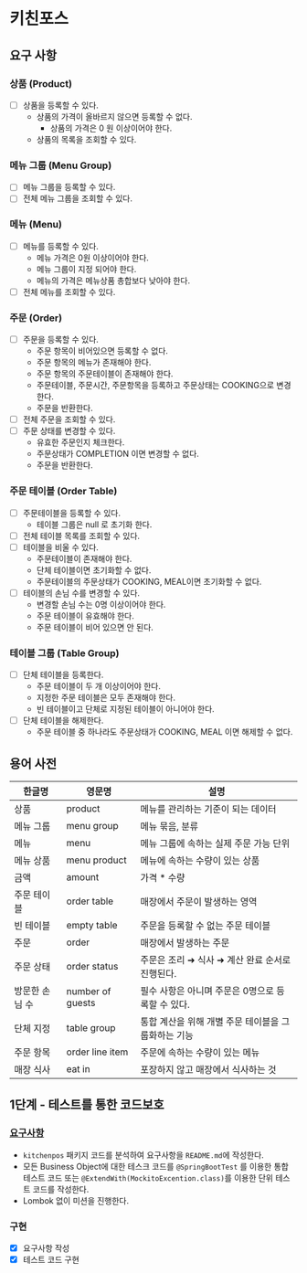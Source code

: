 # 키친포스

## 요구 사항
### 상품 (Product)
- [ ] 상품을 등록할 수 있다.
  * 상품의 가격이 올바르지 않으면 등록할 수 없다.
    * 상품의 가격은 0 원 이상이어야 한다.
  * 상품의 목록을 조회할 수 있다.

### 메뉴 그룹 (Menu Group)
- [ ] 메뉴 그룹을 등록할 수 있다.
- [ ] 전체 메뉴 그룹을 조회할 수 있다.

### 메뉴 (Menu)
- [ ] 메뉴를 등록할 수 있다.
  - 메뉴 가격은 0원 이상이어야 한다.
  - 메뉴 그룹이 지정 되어야 한다.
  - 메뉴의 가격은 메뉴상품 총합보다 낮아야 한다.
- [ ] 전체 메뉴를 조회할 수 있다.

### 주문 (Order)
- [ ] 주문을 등록할 수 있다.
  - 주문 항목이 비어있으면 등록할 수 없다.
  - 주문 항목의 메뉴가 존재해야 한다.
  - 주문 항목의 주문테이블이 존재해야 한다.
  - 주문테이블, 주문시간, 주문항목을 등록하고 주문상태는 COOKING으로 변경한다.
  - 주문을 반환한다.
- [ ] 전체 주문을 조회할 수 있다.
- [ ] 주문 상태를 변경할 수 있다.
  - 유효한 주문인지 체크한다.
  - 주문상태가 COMPLETION 이면 변경할 수 없다.
  - 주문을 반환한다.
  
### 주문 테이블 (Order Table)
- [ ] 주문테이블을 등록할 수 있다.
  - 테이블 그룹은 null 로 초기화 한다.
- [ ] 전체 테이블 목록를 조회할 수 있다.
- [ ] 테이블을 비울 수 있다.
  - 주문테이블이 존재해야 한다.
  - 단체 테이블이면 초기화할 수 없다.
  - 주문테이블의 주문상태가 COOKING, MEAL이면 초기화할 수 없다.
- [ ] 테이블의 손님 수를 변경할 수 있다.
  - 변경할 손님 수는 0명 이상이어야 한다.
  - 주문 테이블이 유효해야 한다.
  - 주문 테이블이 비어 있으면 안 된다.

### 테이블 그룹 (Table Group)
- [ ] 단체 테이블을 등록한다.
  - 주문 테이블이 두 개 이상이어야 한다.
  - 지정한 주문 테이블은 모두 존재해야 한다.
  - 빈 테이블이고 단체로 지정된 테이블이 아니어야 한다.
- [ ] 단체 테이블을 해제한다.
  - 주문 테이블 중 하나라도 주문상태가 COOKING, MEAL 이면 해제할 수 없다.


## 용어 사전

| 한글명 | 영문명 | 설명 |
| --- | --- | --- |
| 상품 | product | 메뉴를 관리하는 기준이 되는 데이터 |
| 메뉴 그룹 | menu group | 메뉴 묶음, 분류 |
| 메뉴 | menu | 메뉴 그룹에 속하는 실제 주문 가능 단위 |
| 메뉴 상품 | menu product | 메뉴에 속하는 수량이 있는 상품 |
| 금액 | amount | 가격 * 수량 |
| 주문 테이블 | order table | 매장에서 주문이 발생하는 영역 |
| 빈 테이블 | empty table | 주문을 등록할 수 없는 주문 테이블 |
| 주문 | order | 매장에서 발생하는 주문 |
| 주문 상태 | order status | 주문은 조리 ➜ 식사 ➜ 계산 완료 순서로 진행된다. |
| 방문한 손님 수 | number of guests | 필수 사항은 아니며 주문은 0명으로 등록할 수 있다. |
| 단체 지정 | table group | 통합 계산을 위해 개별 주문 테이블을 그룹화하는 기능 |
| 주문 항목 | order line item | 주문에 속하는 수량이 있는 메뉴 |
| 매장 식사 | eat in | 포장하지 않고 매장에서 식사하는 것 |

## 1단계 - 테스트를 통한 코드보호
### [요구사항](https://edu.nextstep.camp/s/X02BsEA0/ls/uvktq6et)
- `kitchenpos` 패키지 코드를 분석하여 요구사항을 `README.md`에 작성한다.
- 모든 Business Object에 대한 테스크 코드를 `@SpringBootTest` 를 이용한 통합 테스트 코드 또는 `@ExtendWith(MockitoExcention.class)`를 이용한 단위 테스트 코드를 작성한다.
- Lombok 없이 미션을 진행한다.


### 구현
- [x] 요구사항 작성
- [X] 테스트 코드 구현
